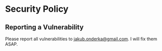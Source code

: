 # Security Policy

## Reporting a Vulnerability

Please report all vulnerabilities to jakub.onderka@gmail.com. I will fix them ASAP.
